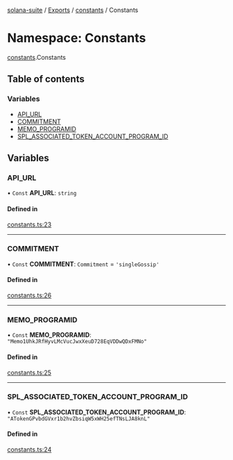 [solana-suite](../README.md) / [Exports](../modules.md) / [constants](constants.md) / Constants

# Namespace: Constants

[constants](constants.md).Constants

## Table of contents

### Variables

- [API\_URL](constants.Constants.md#api_url)
- [COMMITMENT](constants.Constants.md#commitment)
- [MEMO\_PROGRAMID](constants.Constants.md#memo_programid)
- [SPL\_ASSOCIATED\_TOKEN\_ACCOUNT\_PROGRAM\_ID](constants.Constants.md#spl_associated_token_account_program_id)

## Variables

### API\_URL

• `Const` **API\_URL**: `string`

#### Defined in

[constants.ts:23](https://github.com/fukaoi/solana-suite/blob/957ccbb/src/constants.ts#L23)

___

### COMMITMENT

• `Const` **COMMITMENT**: `Commitment` = `'singleGossip'`

#### Defined in

[constants.ts:26](https://github.com/fukaoi/solana-suite/blob/957ccbb/src/constants.ts#L26)

___

### MEMO\_PROGRAMID

• `Const` **MEMO\_PROGRAMID**: ``"Memo1UhkJRfHyvLMcVucJwxXeuD728EqVDDwQDxFMNo"``

#### Defined in

[constants.ts:25](https://github.com/fukaoi/solana-suite/blob/957ccbb/src/constants.ts#L25)

___

### SPL\_ASSOCIATED\_TOKEN\_ACCOUNT\_PROGRAM\_ID

• `Const` **SPL\_ASSOCIATED\_TOKEN\_ACCOUNT\_PROGRAM\_ID**: ``"ATokenGPvbdGVxr1b2hvZbsiqW5xWH25efTNsLJA8knL"``

#### Defined in

[constants.ts:24](https://github.com/fukaoi/solana-suite/blob/957ccbb/src/constants.ts#L24)
